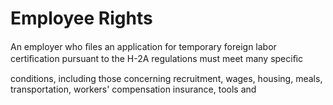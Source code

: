 # Employee Rights

An employer who ﬁles an application for temporary foreign labor certiﬁcation pursuant to the H-2A regulations must meet many speciﬁc

conditions, including those concerning recruitment, wages, housing, meals, transportation, workers' compensation insurance, tools and